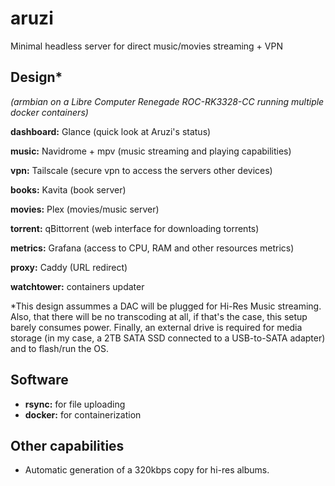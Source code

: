 # aruzi
Minimal headless server for direct music/movies streaming + VPN

## Design*
_(armbian on a Libre Computer Renegade ROC-RK3328-CC running multiple docker containers)_

**dashboard:** Glance (quick look at Aruzi's status)

 **music:** Navidrome + mpv (music streaming and playing capabilities)
 
 **vpn:** Tailscale (secure vpn to access the servers other devices)
 
 **books:** Kavita (book server)
 
 **movies:** Plex (movies/music server)

 **torrent:** qBittorrent (web interface for downloading torrents)

 **metrics:** Grafana (access to CPU, RAM and other resources metrics)

 **proxy:** Caddy (URL redirect)
 
 **watchtower:** containers updater

*This design assummes a DAC will be plugged for Hi-Res Music streaming. Also, that there will be no transcoding at all, if that's the case, this setup barely consumes power. Finally, an external drive is required for media storage (in my case, a 2TB SATA SSD connected to a USB-to-SATA adapter) and to flash/run the OS.

 ## Software

- **rsync:** for file uploading
- **docker:** for containerization

 ## Other capabilities

 - Automatic generation of a 320kbps copy for hi-res albums.


